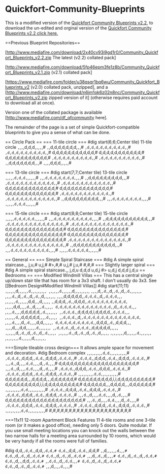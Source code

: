 Quickfort-Community-Blueprints
==============================

This is a modified version of the [Quickfort Community Blueprints v2.2]( http://dwarffortresswiki.org/index.php/Quickfort_Community_Blueprints), to download the un-edited and orginal version of the [Quickfort Community Blueprints v2.2 click here.](http://www.mediafire.com/download/2x40cv93i9gd1r0/Community_Quickfort_Blueprints_v2.2.zip)

==Previous Blueprint Repositories==

[http://www.mediafire.com/download/2x40cv93i9gd1r0/Community_Quickfort_Blueprints_v2.2.zip The latest (v2.2) collated pack]

[http://www.mediafire.com/download/5fp46epm3fe1z8b/Community_Quickfort_Blueprints_v2.1.zip (v2.1) collated pack]

[https://www.mediafire.com/folder/u38qsqr1bq6wu/Community_Quickfort_Blueprints_v2 (v2.0) collated pack, unzipped], and a [http://www.mediafire.com/download/n6im1ok6z02n8nc/Community_Quickfort_Blueprints_v2.zip zipped version of it] (otherwise requires paid account to download all at once).  

Version one of the collated package is available [http://www.mediafire.com/df_qfcommunity here]. 

The remainder of the page is a set of simple Quickfort-compatible blueprints to give you a sense of what can be done. 

== Circle Pack ==
=== 11-tile circle ===
  #dig start(6;6;Center tile) 11-tile circle
  `,`,`,`,d,d,d,`,`,`,`,#
  `,`,d,d,d,d,d,d,d,`,`,#
  `,d,d,d,d,d,d,d,d,d,`,#
  `,d,d,d,d,d,d,d,d,d,`,#
  d,d,d,d,d,d,d,d,d,d,d,#
  d,d,d,d,d,d,d,d,d,d,d,#
  d,d,d,d,d,d,d,d,d,d,d,#
  `,d,d,d,d,d,d,d,d,d,`,#
  `,d,d,d,d,d,d,d,d,d,`,#
  `,`,d,d,d,d,d,d,d,`,`,#
  `,`,`,`,d,d,d,`,`,`,`,#

=== 13-tile circle ===
  #dig start(7;7;Center tile) 13-tile circle
  `,`,`,`,`,d,d,d,`,`,`,`,`,#
  `,`,`,d,d,d,d,d,d,d,`,`,`,#
  `,`,d,d,d,d,d,d,d,d,d,`,`,#
  `,d,d,d,d,d,d,d,d,d,d,d,`,#
  `,d,d,d,d,d,d,d,d,d,d,d,`,#
  d,d,d,d,d,d,d,d,d,d,d,d,d,#
  d,d,d,d,d,d,d,d,d,d,d,d,d,#
  d,d,d,d,d,d,d,d,d,d,d,d,d,#
  `,d,d,d,d,d,d,d,d,d,d,d,`,#
  `,d,d,d,d,d,d,d,d,d,d,d,`,#
  `,`,d,d,d,d,d,d,d,d,d,`,`,#
  `,`,`,d,d,d,d,d,d,d,`,`,`,#
  `,`,`,`,`,d,d,d,`,`,`,`,`,#

=== 15-tile circle ===
  #dig start(8;8;Center tile) 15-tile circle
  `,`,`,`,`,d,d,d,d,d,`,`,`,`,`,#
  `,`,`,d,d,d,d,d,d,d,d,d,`,`,`,#
  `,`,d,d,d,d,d,d,d,d,d,d,d,`,`,#
  `,d,d,d,d,d,d,d,d,d,d,d,d,d,`,#
  `,d,d,d,d,d,d,d,d,d,d,d,d,d,`,#
  d,d,d,d,d,d,d,d,d,d,d,d,d,d,d,#
  d,d,d,d,d,d,d,d,d,d,d,d,d,d,d,#
  d,d,d,d,d,d,d,d,d,d,d,d,d,d,d,#
  d,d,d,d,d,d,d,d,d,d,d,d,d,d,d,#
  d,d,d,d,d,d,d,d,d,d,d,d,d,d,d,#
  `,d,d,d,d,d,d,d,d,d,d,d,d,d,`,#
  `,d,d,d,d,d,d,d,d,d,d,d,d,d,`,#
  `,`,d,d,d,d,d,d,d,d,d,d,d,`,`,#
  `,`,`,d,d,d,d,d,d,d,d,d,`,`,`,#
  `,`,`,`,`,d,d,d,d,d,`,`,`,`,`,#

== General ==
=== Simple Spiral Staircase ===
  #dig A simple spiral staircase.,,
  j,u,#
  u,j,#
  #>,#,#
  u,j,#
  j,u,#
  #,#,#
=== Slightly larger spiral ===
  #dig A simple spiral staircase.,,
  j,d,u
  d,d,d
  u,d,j
  #>
  u,d,j
  d,d,d
  j,d,u
== Bedrooms ==
=== Modified Windmill Villas ===
This has a central single up/down stair tile that has room for a 3x3 shaft. I don't usually do 3x3. See [[Bedroom Design#Modified Windmill Villas]]
  #dig start(11;11)
  `,`,`,`,`,`,d,`,`,`,`,`,d,`,`,`,`,`,`,`,`,
  `,`,`,`,`,`,d,`,`,`,`,`,d,`,`,`,`,`,`,`,`,
  `,`,`,`,d,`,d,`,d,`,d,`,d,`,d,`,`,`,`,`,`,
  `,`,`,`,d,`,d,`,d,`,d,`,d,`,d,`,`,`,`,`,`,
  `,`,`,`,d,d,d,d,d,`,d,d,d,`,d,`,d,d,d,`,`,
  `,`,`,`,`,`,d,`,`,`,`,`,d,d,`,`,d,`,`,`,`,
  `,`,d,d,d,`,d,`,d,d,d,`,d,d,d,d,d,d,d,d,d,
  `,`,`,`,`,d,d,`,`,`,d,`,d,`,`,`,d,`,`,`,`,
  d,d,d,d,d,d,d,d,d,d,d,d,d,`,d,`,d,d,d,`,`,
  `,`,`,`,d,`,`,`,d,d,d,d,d,`,d,`,`,`,`,`,`,
  `,`,d,d,d,`,d,d,d,d,i,d,d,d,d,`,d,d,d,`,`,
  `,`,`,`,`,`,d,`,d,d,d,d,d,`,`,`,d,`,`,`,`,
  `,`,d,d,d,`,d,`,d,d,d,d,d,d,d,d,d,d,d,d,d,
  `,`,`,`,d,`,`,`,d,`,d,`,`,`,d,d,`,`,`,`,`,
  d,d,d,d,d,d,d,d,d,`,d,d,d,`,d,`,d,d,d,`,`,
  `,`,`,`,d,`,`,d,d,`,`,`,`,`,d,`,`,`,`,`,`,
  `,`,d,d,d,`,d,`,d,d,d,`,d,d,d,d,d,`,`,`,`,
  `,`,`,`,`,`,d,`,d,`,d,`,d,`,d,`,d,`,`,`,`,
  `,`,`,`,`,`,d,`,d,`,d,`,d,`,d,`,d,`,`,`,`,
  `,`,`,`,`,`,`,`,d,`,`,`,`,`,d,`,`,`,`,`,`,
  `,`,`,`,`,`,`,`,d,`,`,`,`,`,d,`,`,`,`,`,`,

===Simple tileable cross design===
It allows ample space for movement and decoration.
  #dig Bedroom complex
  `,`,`,`,`,`,`,`,`,d,d,`,`,`,`,`,`,`,`,`,#
  `,d,d,d,`,d,d,d,`,d,d,`,d,d,d,`,d,d,d,`,#
  `,d,d,d,`,d,d,d,`,d,d,`,d,d,d,`,d,d,d,`,#
  `,`,`,d,`,d,`,`,`,d,d,`,`,`,d,`,d,`,`,`,#
  d,d,d,d,d,d,d,d,d,d,d,d,d,d,d,d,d,d,d,d,#
  `,`,`,d,`,d,`,`,`,d,d,`,`,`,d,`,d,`,`,`,#
  `,d,d,d,`,d,d,d,`,d,d,`,d,d,d,`,d,d,d,`,#
  `,d,d,d,`,d,d,d,`,d,d,`,d,d,d,`,d,d,d,`,#
  `,`,`,`,`,`,`,`,`,d,d,`,`,`,`,`,`,`,`,`,#
  d,d,d,d,d,d,`,`,d,d,d,d,`,`,d,d,d,d,d,d,#
  d,d,d,d,d,d,d,d,d,i,i,d,d,d,d,d,d,d,d,d,#
  d,d,d,d,d,d,d,d,d,i,i,d,d,d,d,d,d,d,d,d,#
  d,d,d,d,d,d,`,`,d,d,d,d,`,`,d,d,d,d,d,d,#
  `,`,`,`,`,`,`,`,`,d,d,`,`,`,`,`,`,`,`,`,#
  `,d,d,d,`,d,d,d,`,d,d,`,d,d,d,`,d,d,d,`,#
  `,d,d,d,`,d,d,d,`,d,d,`,d,d,d,`,d,d,d,`,#
  `,`,`,d,`,d,`,`,`,d,d,`,`,`,d,`,d,`,`,`,#
  d,d,d,d,d,d,d,d,d,d,d,d,d,d,d,d,d,d,d,d,#
  `,`,`,d,`,d,`,`,`,d,d,`,`,`,d,`,d,`,`,`,#
  `,d,d,d,`,d,d,d,`,d,d,`,d,d,d,`,d,d,d,`,#
  `,d,d,d,`,d,d,d,`,d,d,`,d,d,d,`,d,d,d,`,#
  `,`,`,`,`,`,`,`,`,d,d,`,`,`,`,`,`,`,`,`,#
  #,#,#,#,#,#,#,#,#,#,#,#,#,#,#,#,#,#,#,#,#


===11x11 12-room Apartment Block
Features 11 4-tile rooms and one 3-tile room (or it makes a good office), needing only 5 doors. Quite modular.
If you use small meeting locations you can knock out the walls between the two narrow halls for a meeting area surrounded by 10 rooms, which would be very handy if all the rooms were full of families.

  #dig
  d,d,`,d,d,`,d,d,`,d,d,#
  d,d,`,d,d,`,d,d,`,d,d,#
  `,`,d,`,`,`,`,`,d,`,`,#
  d,d,`,d,`,d,`,d,`,d,d,#
  d,d,`,d,`,d,`,d,`,d,d,#
  `,`,`,d,`,d,`,d,`,`,`,#
  d,d,`,d,`,d,`,d,`,d,d,#
  d,d,`,d,`,`,d,d,`,d,d,#
  `,`,d,d,`,d,`,d,d,`,`,#
  d,d,`,d,`,d,`,d,`,d,d,#
  d,d,`,d,`,d,`,d,`,d,d,#
  `,`,`,d,`,`,`,d,`,`,`,#

